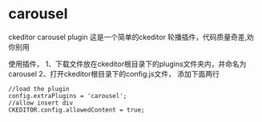 # carousel

ckeditor carousel plugin
这是一个简单的ckeditor 轮播插件，代码质量奇差,劝你别用

使用插件，
1、下载文件放在ckeditor根目录下的plugins文件夹内，并命名为carousel
2、打开ckeditor根目录下的config.js文件，
添加下面两行

	//load the plugin
	config.extraPlugins = 'carousel';
	//allow insert div
	CKEDITOR.config.allowedContent = true;
